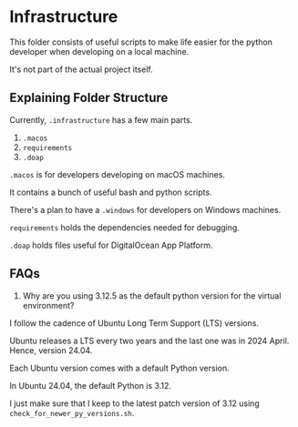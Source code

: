 # Infrastructure

This folder consists of useful scripts to make life easier for the python developer when developing on a local machine.

It's not part of the actual project itself.

## Explaining Folder Structure

Currently, `.infrastructure` has a few main parts.

1. `.macos`
2. `requirements`
3. `.doap`


``.macos`` is for developers developing on macOS machines.

It contains a bunch of useful bash and python scripts.

There's a plan to have a `.windows` for developers on Windows machines.

`requirements` holds the dependencies needed for debugging.

`.doap` holds files useful for DigitalOcean App Platform.

## FAQs

1. Why are you using 3.12.5 as the default python version for the virtual environment?

I follow the cadence of Ubuntu Long Term Support (LTS) versions.

Ubuntu releases a LTS every two years and the last one was in 2024 April. Hence, version 24.04.

Each Ubuntu version comes with a default Python version.

In Ubuntu 24.04, the default Python is 3.12.

I just make sure that I keep to the latest patch version of 3.12 using ``check_for_newer_py_versions.sh``.



